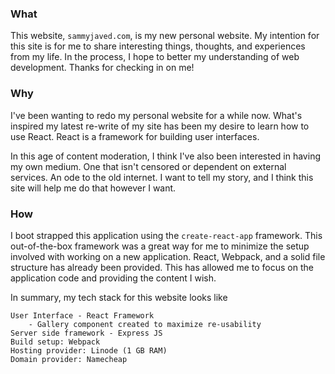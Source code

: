 ### What
This website, `sammyjaved.com`, is my new personal website.  My intention for this site is for me to share interesting things, thoughts, and experiences from my life.  In the process, I hope to better my understanding of web development.  Thanks for checking in on me!    

### Why 
I've been wanting to redo my personal website for a while now.  What's inspired my latest re-write of my site has been my desire to learn how to use React.  React is a framework for building user interfaces. 

In this age of content moderation, I think I've also been interested in having my own medium.  One that isn't censored or dependent on external services.  An ode to the old internet.  I want to tell my story, and I think this site will help me do that however I want.  

### How 

I boot strapped this application using the `create-react-app` framework.
This out-of-the-box framework was a great way for me to minimize the setup
involved with working on a new application.  React, Webpack, and a solid file
structure has already been provided.  This has allowed me to focus on the
application code and providing the content I wish.  

In summary, my tech stack for this website looks like

    User Interface - React Framework
        - Gallery component created to maximize re-usability
    Server side framework - Express JS 
    Build setup: Webpack
    Hosting provider: Linode (1 GB RAM) 
    Domain provider: Namecheap

